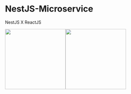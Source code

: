 # NestJS-Microservice
NestJS X ReactJS

<div style="display: flex;">
<img src="https://docs.nestjs.com/assets/logo-small.svg" width="200" />
<img src="https://upload.wikimedia.org/wikipedia/commons/thumb/a/a7/React-icon.svg/2300px-React-icon.svg.png" width="200" />
</div>
